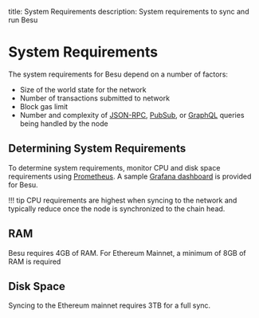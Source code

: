 title: System Requirements
description: System requirements to sync and run Besu 
<!--- END of page meta data -->

# System Requirements 

The system requirements for Besu depend on a number of factors: 

* Size of the world state for the network
* Number of transactions submitted to network 
* Block gas limit 
* Number and complexity of [JSON-RPC](../Interact/APIs/Using-JSON-RPC-API.md), [PubSub](../Interact/APIs/RPC-PubSub.md), 
or [GraphQL](../Interact/APIs/GraphQL.md) queries being handled by the node 

## Determining System Requirements  

To determine system requirements, monitor CPU and disk space requirements using [Prometheus](https://docs.besu.pegasys.tech/en/stable/Monitoring/Monitoring-Performance/#monitor-node-performance-using-prometheus). 
A sample [Grafana dashboard](https://grafana.com/grafana/dashboards/10273) is provided for Besu. 

!!! tip
    CPU requirements are highest when syncing to the network and typically reduce once the node is synchronized to the chain head. 

## RAM 

Besu requires 4GB of RAM. For Ethereum Mainnet, a minimum of 8GB of RAM is required 

## Disk Space 

Syncing to the Ethereum mainnet requires 3TB for a full sync. 
